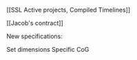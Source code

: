 [[SSL Active projects, Compiled Timelines]]

[[Jacob's contract]]

New specifications:

Set dimensions
Specific CoG

